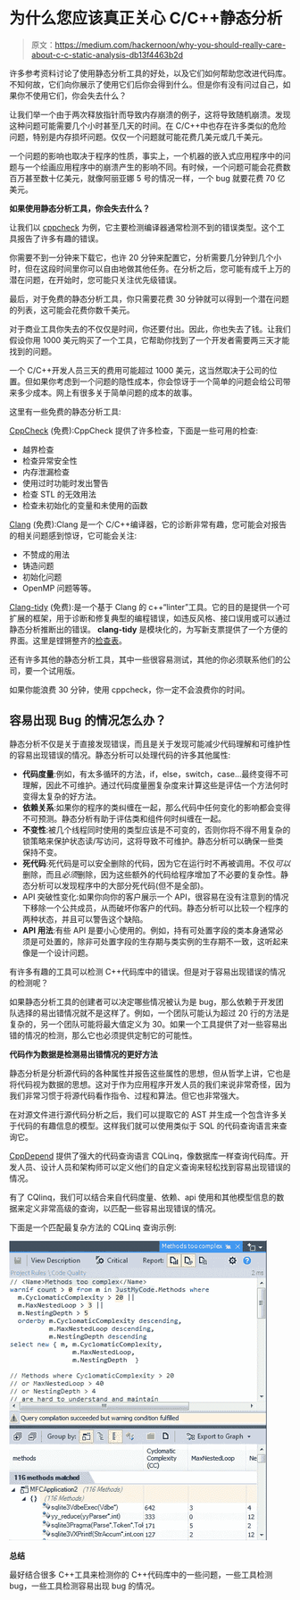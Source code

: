 # 为什么您应该真正关心 C/C++静态分析

> 原文：<https://medium.com/hackernoon/why-you-should-really-care-about-c-c-static-analysis-db13f4463b2d>

许多参考资料讨论了使用静态分析工具的好处，以及它们如何帮助您改进代码库。不知何故，它们向你展示了使用它们后你会得到什么。但是你有没有问过自己，如果你不使用它们，你会失去什么？

让我们举一个由于两次释放指针而导致内存崩溃的例子，这将导致随机崩溃。发现这种问题可能需要几个小时甚至几天的时间。在 C/C++中也存在许多类似的危险问题，特别是内存损坏问题。仅仅一个问题就可能花费几美元或几千美元。

一个问题的影响也取决于程序的性质，事实上，一个机器的嵌入式应用程序中的问题与一个绘画应用程序中的崩溃产生的影响不同。有时候，一个问题可能会花费数百万甚至数十亿美元，就像阿丽亚娜 5 号的情况一样，一个 bug 就要花费 70 亿美元。

**如果使用静态分析工具，你会失去什么？**

让我们以 [cppcheck](http://cppcheck.sourceforge.net/) 为例，它主要检测编译器通常检测不到的错误类型。这个工具报告了许多有趣的错误。

你需要不到一分钟来下载它，也许 20 分钟来配置它，分析需要几分钟到几个小时，但在这段时间里你可以自由地做其他任务。在分析之后，您可能有成千上万的潜在问题，在开始时，您可能只关注优先级错误。

最后，对于免费的静态分析工具，你只需要花费 30 分钟就可以得到一个潜在问题的列表，这可能会花费你数千美元。

对于商业工具你失去的不仅仅是时间，你还要付出。因此，你也失去了钱。让我们假设你用 1000 美元购买了一个工具，它帮助你找到了一个开发者需要两三天才能找到的问题。

一个 C/C++开发人员三天的费用可能超过 1000 美元，这当然取决于公司的位置。但如果你考虑到一个问题的隐性成本，你会惊讶于一个简单的问题会给公司带来多少成本。网上有很多关于简单问题的成本的故事。

这里有一些免费的静态分析工具:

[CppCheck](http://cppcheck.sourceforge.net/) (免费):CppCheck 提供了许多检查，下面是一些可用的检查:

*   越界检查
*   检查异常安全性
*   内存泄漏检查
*   使用过时功能时发出警告
*   检查 STL 的无效用法
*   检查未初始化的变量和未使用的函数

[Clang](http://clang.llvm.org/extra/clang-tidy/) (免费):Clang 是一个 C/C++编译器，它的诊断非常有趣，您可能会对报告的相关问题感到惊讶，它可能会关注:

*   不赞成的用法
*   铸造问题
*   初始化问题
*   OpenMP 问题等等。

[Clang-tidy](http://clang.llvm.org/extra/clang-tidy/) (免费):是一个基于 Clang 的 c++“linter”工具。它的目的是提供一个可扩展的框架，用于诊断和修复典型的编程错误，如违反风格、接口误用或可以通过静态分析推断出的错误。 **clang-tidy** 是模块化的，为写新支票提供了一个方便的界面。这里是铿锵整齐的[检查表](http://clang.llvm.org/extra/clang-tidy/checks/list.html)。

还有许多其他的静态分析工具，其中一些很容易测试，其他的你必须联系他们的公司，要一个试用版。

如果你能浪费 30 分钟，使用 cppcheck，你一定不会浪费你的时间。

## 容易出现 Bug 的情况怎么办？

静态分析不仅是关于直接发现错误，而且是关于发现可能减少代码理解和可维护性的容易出现错误的情况。静态分析可以处理代码的许多其他属性:

*   **代码度量**:例如，有太多循环的方法，if，else，switch，case…最终变得不可理解，因此不可维护。通过代码度量圈复杂度来计算这些是评估一个方法何时变得太复杂的好方法。
*   **依赖关系**:如果你的程序的类纠缠在一起，那么代码中任何变化的影响都会变得不可预测。静态分析有助于评估类和组件何时纠缠在一起。
*   **不变性**:被几个线程同时使用的类型应该是不可变的，否则你将不得不用复杂的锁策略来保护状态读/写访问，这将导致不可维护。静态分析可以确保一些类保持不变。
*   **死代码**:死代码是可以安全删除的代码，因为它在运行时不再被调用。不仅*可以*删除，而且*必须*删除，因为这些额外的代码给程序增加了不必要的复杂性。静态分析可以发现程序中的大部分死代码(但不是全部)。
*   API 突破性变化:如果你向你的客户展示一个 API，很容易在没有注意到的情况下移除一个公共成员，从而破坏你客户的代码。静态分析可以比较一个程序的两种状态，并且可以警告这个缺陷。
*   **API 用法**:有些 API 是要小心使用的。例如，持有可处置字段的类本身通常必须是可处置的，除非可处置字段的生存期与类实例的生存期不一致，这听起来像是一个设计问题。

有许多有趣的工具可以检测 C++代码库中的错误。但是对于容易出现错误的情况的检测呢？

如果静态分析工具的创建者可以决定哪些情况被认为是 bug，那么依赖于开发团队选择的易出错情况就不是这样了。例如，一个团队可能认为超过 20 行的方法是复杂的，另一个团队可能将最大值定义为 30。如果一个工具提供了对一些容易出错的情况的检测，那么它也必须提供定制它的可能性。

**代码作为数据是检测易出错情况的更好方法**

静态分析是分析源代码的各种属性并报告这些属性的思想，但从哲学上讲，它也是将代码视为数据的思想。这对于作为应用程序开发人员的我们来说非常奇怪，因为我们非常习惯于将源代码看作指令、过程和算法。但它也非常强大。

在对源文件进行源代码分析之后，我们可以提取它的 AST 并生成一个包含许多关于代码的有趣信息的模型。这样我们就可以使用类似于 SQL 的代码查询语言来查询它。

[CppDepend](http://www.cppdepend.com/) 提供了强大的代码查询语言 CQLinq，像数据库一样查询代码库。开发人员、设计人员和架构师可以定义他们的自定义查询来轻松找到容易出现错误的情况。

有了 CQlinq，我们可以结合来自代码度量、依赖、api 使用和其他模型信息的数据来定义非常高级的查询，以匹配一些容易出现错误的情况。

下面是一个匹配最复杂方法的 CQLinq 查询示例:

![](img/c5869a73bd95a6ae4fc52a0378cfa8f1.png)

**总结**

最好结合很多 C++工具来检测你的 C++代码库中的一些问题，一些工具检测 bug，一些工具检测容易出现 bug 的情况。